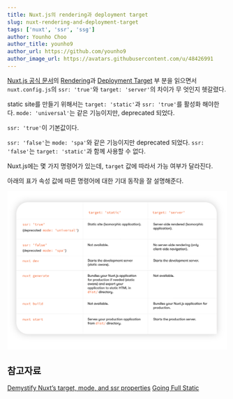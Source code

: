 ```yaml
---
title: Nuxt.js의 rendering과 deployment target
slug: nuxt-rendering-and-deployment-target
tags: ['nuxt', 'ssr', 'ssg']
author: Younho Choo
author_title: younho9
author_url: https://github.com/younho9
author_image_url: https://avatars.githubusercontent.com/u/48426991
---
```


[Nuxt.js 공식 문서](https://nuxtjs.org)의
[Rendering](https://nuxtjs.org/docs/2.x/features/rendering-modes)과
[Deployment Target](https://nuxtjs.org/docs/2.x/features/deployment-targets) 부
분을 읽으면서 `nuxt.config.js`의 `ssr: 'true'`와 `target: 'server'`의 차이가 무
엇인지 헷갈렸다.

static site를 만들기 위해서는 `target: 'static'`과 `ssr: 'true'`를 활성화 해야한
다. `mode: 'universal'`는 같은 기능이지만, deprecated 되었다.

`ssr: 'true'`이 기본값이다.

`ssr: 'false'`는 `mode: 'spa'`와 같은 기능이지만 deprecated 되었다.
`ssr: 'false'`는 `target: 'static'`과 함께 사용할 수 없다.

Nuxt.js에는 몇 가지 명령어가 있는데, `target` 값에 따라서 가능 여부가 달라진다.

아래의 표가 속성 값에 따른 명령어에 대한 기대 동작을 잘 설명해준다.

![Available commands and rendering](images/2021-07-12-nuxt-target-table.png)

## 참고자료

[Demystify Nuxtʼs target, mode, and ssr properties](https://kontent.ai/blog/demystify-nuxt-target-mode-and-ssr-properties)
[Going Full Static](https://nuxtjs.org/blog/going-full-static)
